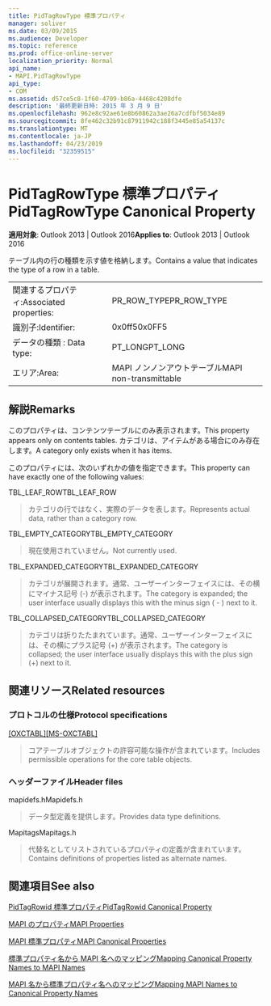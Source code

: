 ```yaml
---
title: PidTagRowType 標準プロパティ
manager: soliver
ms.date: 03/09/2015
ms.audience: Developer
ms.topic: reference
ms.prod: office-online-server
localization_priority: Normal
api_name:
- MAPI.PidTagRowType
api_type:
- COM
ms.assetid: d57ce5c8-1f60-4709-b86a-4468c4208dfe
description: '最終更新日時: 2015 年 3 月 9 日'
ms.openlocfilehash: 962e8c92ae61e8b60862a3ae26a7cdfbf5034e89
ms.sourcegitcommit: 8fe462c32b91c87911942c188f3445e85a54137c
ms.translationtype: MT
ms.contentlocale: ja-JP
ms.lasthandoff: 04/23/2019
ms.locfileid: "32359515"
---
```

# <a name="pidtagrowtype-canonical-property"></a><span data-ttu-id="eb87d-103">PidTagRowType 標準プロパティ</span><span class="sxs-lookup"><span data-stu-id="eb87d-103">PidTagRowType Canonical Property</span></span>

  
  
<span data-ttu-id="eb87d-104">**適用対象**: Outlook 2013 | Outlook 2016</span><span class="sxs-lookup"><span data-stu-id="eb87d-104">**Applies to**: Outlook 2013 | Outlook 2016</span></span> 
  
<span data-ttu-id="eb87d-105">テーブル内の行の種類を示す値を格納します。</span><span class="sxs-lookup"><span data-stu-id="eb87d-105">Contains a value that indicates the type of a row in a table.</span></span>
  
|||
|:-----|:-----|
|<span data-ttu-id="eb87d-106">関連するプロパティ:</span><span class="sxs-lookup"><span data-stu-id="eb87d-106">Associated properties:</span></span>  <br/> |<span data-ttu-id="eb87d-107">PR_ROW_TYPE</span><span class="sxs-lookup"><span data-stu-id="eb87d-107">PR_ROW_TYPE</span></span>  <br/> |
|<span data-ttu-id="eb87d-108">識別子:</span><span class="sxs-lookup"><span data-stu-id="eb87d-108">Identifier:</span></span>  <br/> |<span data-ttu-id="eb87d-109">0x0ff5</span><span class="sxs-lookup"><span data-stu-id="eb87d-109">0x0FF5</span></span>  <br/> |
|<span data-ttu-id="eb87d-110">データの種類 : </span><span class="sxs-lookup"><span data-stu-id="eb87d-110">Data type:</span></span>  <br/> |<span data-ttu-id="eb87d-111">PT_LONG</span><span class="sxs-lookup"><span data-stu-id="eb87d-111">PT_LONG</span></span>  <br/> |
|<span data-ttu-id="eb87d-112">エリア:</span><span class="sxs-lookup"><span data-stu-id="eb87d-112">Area:</span></span>  <br/> |<span data-ttu-id="eb87d-113">MAPI ノンノンアウトテーブル</span><span class="sxs-lookup"><span data-stu-id="eb87d-113">MAPI non-transmittable</span></span>  <br/> |
   
## <a name="remarks"></a><span data-ttu-id="eb87d-114">解説</span><span class="sxs-lookup"><span data-stu-id="eb87d-114">Remarks</span></span>

<span data-ttu-id="eb87d-115">このプロパティは、コンテンツテーブルにのみ表示されます。</span><span class="sxs-lookup"><span data-stu-id="eb87d-115">This property appears only on contents tables.</span></span> <span data-ttu-id="eb87d-116">カテゴリは、アイテムがある場合にのみ存在します。</span><span class="sxs-lookup"><span data-stu-id="eb87d-116">A category only exists when it has items.</span></span>
  
<span data-ttu-id="eb87d-117">このプロパティには、次のいずれかの値を指定できます。</span><span class="sxs-lookup"><span data-stu-id="eb87d-117">This property can have exactly one of the following values:</span></span>
  
<span data-ttu-id="eb87d-118">TBL_LEAF_ROW</span><span class="sxs-lookup"><span data-stu-id="eb87d-118">TBL_LEAF_ROW</span></span> 
  
> <span data-ttu-id="eb87d-119">カテゴリの行ではなく、実際のデータを表します。</span><span class="sxs-lookup"><span data-stu-id="eb87d-119">Represents actual data, rather than a category row.</span></span>
    
<span data-ttu-id="eb87d-120">TBL_EMPTY_CATEGORY</span><span class="sxs-lookup"><span data-stu-id="eb87d-120">TBL_EMPTY_CATEGORY</span></span> 
  
> <span data-ttu-id="eb87d-121">現在使用されていません。</span><span class="sxs-lookup"><span data-stu-id="eb87d-121">Not currently used.</span></span>
    
<span data-ttu-id="eb87d-122">TBL_EXPANDED_CATEGORY</span><span class="sxs-lookup"><span data-stu-id="eb87d-122">TBL_EXPANDED_CATEGORY</span></span> 
  
> <span data-ttu-id="eb87d-123">カテゴリが展開されます。通常、ユーザーインターフェイスには、その横にマイナス記号 (-) が表示されます。</span><span class="sxs-lookup"><span data-stu-id="eb87d-123">The category is expanded; the user interface usually displays this with the minus sign ( - ) next to it.</span></span>
    
<span data-ttu-id="eb87d-124">TBL_COLLAPSED_CATEGORY</span><span class="sxs-lookup"><span data-stu-id="eb87d-124">TBL_COLLAPSED_CATEGORY</span></span> 
  
> <span data-ttu-id="eb87d-125">カテゴリは折りたたまれています。通常、ユーザーインターフェイスには、その横にプラス記号 (+) が表示されます。</span><span class="sxs-lookup"><span data-stu-id="eb87d-125">The category is collapsed; the user interface usually displays this with the plus sign (+) next to it.</span></span>
    
## <a name="related-resources"></a><span data-ttu-id="eb87d-126">関連リソース</span><span class="sxs-lookup"><span data-stu-id="eb87d-126">Related resources</span></span>

### <a name="protocol-specifications"></a><span data-ttu-id="eb87d-127">プロトコルの仕様</span><span class="sxs-lookup"><span data-stu-id="eb87d-127">Protocol specifications</span></span>

<span data-ttu-id="eb87d-128">[[OXCTABL]](https://msdn.microsoft.com/library/d33612dc-36a8-4623-8a26-c156cf8aae4b%28Office.15%29.aspx)</span><span class="sxs-lookup"><span data-stu-id="eb87d-128">[[MS-OXCTABL]](https://msdn.microsoft.com/library/d33612dc-36a8-4623-8a26-c156cf8aae4b%28Office.15%29.aspx)</span></span>
  
> <span data-ttu-id="eb87d-129">コアテーブルオブジェクトの許容可能な操作が含まれています。</span><span class="sxs-lookup"><span data-stu-id="eb87d-129">Includes permissible operations for the core table objects.</span></span>
    
### <a name="header-files"></a><span data-ttu-id="eb87d-130">ヘッダーファイル</span><span class="sxs-lookup"><span data-stu-id="eb87d-130">Header files</span></span>

<span data-ttu-id="eb87d-131">mapidefs.h</span><span class="sxs-lookup"><span data-stu-id="eb87d-131">Mapidefs.h</span></span>
  
> <span data-ttu-id="eb87d-132">データ型定義を提供します。</span><span class="sxs-lookup"><span data-stu-id="eb87d-132">Provides data type definitions.</span></span>
    
<span data-ttu-id="eb87d-133">Mapitags</span><span class="sxs-lookup"><span data-stu-id="eb87d-133">Mapitags.h</span></span>
  
> <span data-ttu-id="eb87d-134">代替名としてリストされているプロパティの定義が含まれています。</span><span class="sxs-lookup"><span data-stu-id="eb87d-134">Contains definitions of properties listed as alternate names.</span></span>
    
## <a name="see-also"></a><span data-ttu-id="eb87d-135">関連項目</span><span class="sxs-lookup"><span data-stu-id="eb87d-135">See also</span></span>



[<span data-ttu-id="eb87d-136">PidTagRowid 標準プロパティ</span><span class="sxs-lookup"><span data-stu-id="eb87d-136">PidTagRowid Canonical Property</span></span>](pidtagrowid-canonical-property.md)


[<span data-ttu-id="eb87d-137">MAPI のプロパティ</span><span class="sxs-lookup"><span data-stu-id="eb87d-137">MAPI Properties</span></span>](mapi-properties.md)
  
[<span data-ttu-id="eb87d-138">MAPI 標準プロパティ</span><span class="sxs-lookup"><span data-stu-id="eb87d-138">MAPI Canonical Properties</span></span>](mapi-canonical-properties.md)
  
[<span data-ttu-id="eb87d-139">標準プロパティ名から MAPI 名へのマッピング</span><span class="sxs-lookup"><span data-stu-id="eb87d-139">Mapping Canonical Property Names to MAPI Names</span></span>](mapping-canonical-property-names-to-mapi-names.md)
  
[<span data-ttu-id="eb87d-140">MAPI 名から標準プロパティ名へのマッピング</span><span class="sxs-lookup"><span data-stu-id="eb87d-140">Mapping MAPI Names to Canonical Property Names</span></span>](mapping-mapi-names-to-canonical-property-names.md)

